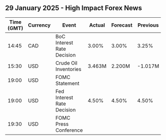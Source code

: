 ## 29 January 2025 - High Impact Forex News

| Time (GMT) | Currency | Event | Actual | Forecast | Previous |
|------|----------|-------|--------|----------|----------|
| 14:45 | CAD | BoC Interest Rate Decision | 3.00% | 3.00% | 3.25% |
| 15:30 | USD | Crude Oil Inventories | 3.463M | 2.200M | -1.017M |
| 19:00 | USD | FOMC Statement |  |  |  |
| 19:00 | USD | Fed Interest Rate Decision | 4.50% | 4.50% | 4.50% |
| 19:30 | USD | FOMC Press Conference |  |  |  |
